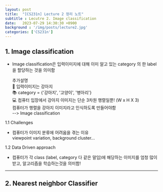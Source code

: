 ```yaml
---
layout: post
title:  "[CS231n] Lecture 2 정리 노트"
subtitle : Lecutre 2. Image classification
date:   2023-07-29 14:30:30 +0900
background : '/img/posts/lecture2.jpg'
categories: ['CS231n']
---
```

## <span style='background-color:#ff5b1'>__1. Image classification__ </span>  
* Image classification은 입력이미지에 대해 이미 알고 있는 category 의 한 label을 할당하는 것을 의미함

        
    추가설명  
        :dog: 입력이미지는 강아지  
        :books: category = {'강아지', '고양이', '병아리'}  
        :computer: 컴퓨터 입장에서 강아지 이미지는 단순 3차원 행렬일뿐! (W x H X 3)  
        컴퓨터가 행렬을 강아지 이미지라고 인식하도록 만들어야함  
        --> Image classification


1.1 Challenges  
* 컴퓨터가 이미지 분류에 어려움을 겪는 이유  
    viewpoint variation, background cluster...
    
1.2 Data Driven approach  
* 컴퓨터가 각 class (label, category 다 같은 말임)에 해당하는 이미지를 엄청 많이 받고, 알고리즘을 학습하는것을 의미함!

* * *

## <span style='background-color:#ff5b1'>__2. Nearest neighbor Classifier__ </span>   


